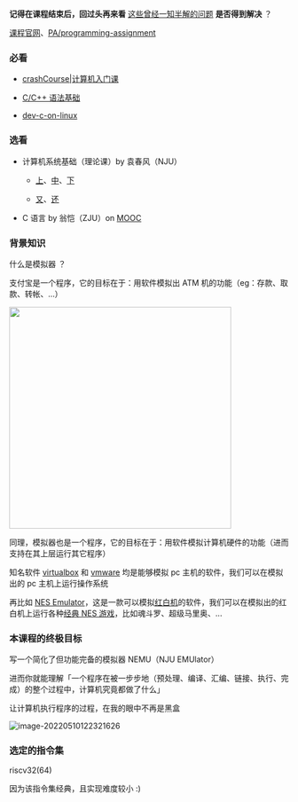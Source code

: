 
**记得在课程结束后，回过头再来看** [这些曾经一知半解的问题](https://nju-projectn.github.io/ics-pa-gitbook/ics2021/why.html#%E4%B8%80%E7%9F%A5%E5%8D%8A%E8%A7%A3) **是否得到解决** ？

[课程官网](http://jyywiki.cn/ICS/2021/)、[PA/programming-assignment](https://nju-projectn.github.io/ics-pa-gitbook/ics2021/)

### 必看

- [crashCourse|计算机入门课](https://www.youtube.com/watch?v=tpIctyqH29Q)

- [C/C++ 语法基础](https://liupj.top/2021/08/11/c-toturial/)

- [dev-c-on-linux](https://cs-notes-lpj.github.io/dev-c-on-linux)

### 选看

- 计算机系统基础（理论课）by 袁春风（NJU）

    - [上](https://www.icourse163.org/course/NJU-1001625001)、[中](https://www.icourse163.org/course/NJU-1001964032)、[下](https://www.icourse163.org/course/NJU-1002532004)

    - [又](https://www.icourse163.org/course/NJU-1449521162)、[还](https://www.icourse163.org/course/NJU-1464941173)

- C 语言 by 翁恺（ZJU）on [MOOC](https://www.icourse163.org/)

### 背景知识

什么是模拟器 ？

支付宝是一个程序，它的目标在于：用软件模拟出 ATM 机的功能（eg：存款、取款、转帐、...）

<img src="https://aliyun-oss-lpj.oss-cn-qingdao.aliyuncs.com/images/by-picgo/image-20220405190312821.png" width=400 />

同理，模拟器也是一个程序，它的目标在于：用软件模拟计算机硬件的功能（进而支持在其上层运行其它程序）

知名软件 [virtualbox](https://www.virtualbox.org/) 和 [vmware](https://www.vmware.com/) 均是能够模拟 pc 主机的软件，我们可以在模拟出的 pc 主机上运行操作系统

再比如 [NES Emulator](https://www.emulator-zone.com/doc.php/nes/)，这是一款可以模拟[红白机](https://baike.baidu.com/item/%E7%BA%A2%E7%99%BD%E6%9C%BA/4443886)的软件，我们可以在模拟出的红白机上运行各种[经典 NES 游戏](https://github.com/Brannua/nes-games)，比如魂斗罗、超级马里奥、...

### 本课程的终极目标

写一个简化了但功能完备的模拟器 NEMU（NJU EMUlator）

进而你就能理解「一个程序在被一步步地（预处理、编译、汇编、链接、执行、完成）的整个过程中，计算机究竟都做了什么」

让计算机执行程序的过程，在我的眼中不再是黑盒

![image-20220510122321626](https://aliyun-oss-lpj.oss-cn-qingdao.aliyuncs.com/images/by-picgo/image-20220510122321626.png)

### 选定的指令集

riscv32(64)

因为该指令集经典，且实现难度较小 :)

